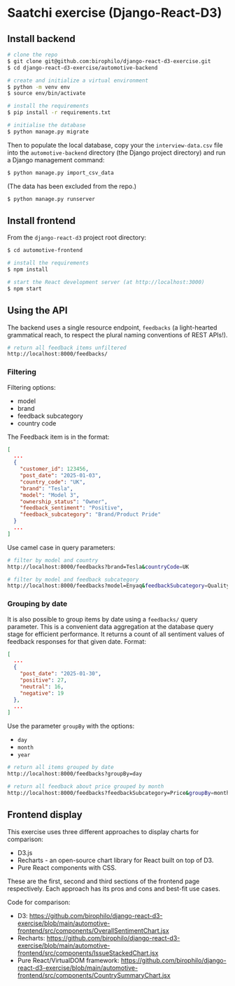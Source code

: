 # Saatchi exercise (Django-React-D3)



## Install backend

```bash
# clone the repo
$ git clone git@github.com:birophilo/django-react-d3-exercise.git
$ cd django-react-d3-exercise/automotive-backend

# create and initialize a virtual environment
$ python -m venv env
$ source env/bin/activate

# install the requirements
$ pip install -r requirements.txt

# initialise the database
$ python manage.py migrate
```

Then to populate the local database, copy your the `interview-data.csv` file into the `automotive-backend` directory (the Django project directory)  and run a Django management command:

```bash
$ python manage.py import_csv_data
```

(The data has been excluded from the repo.)

```bash
$ python manage.py runserver
```



## Install frontend

From the `django-react-d3` project root directory:

```bash
$ cd automotive-frontend

# install the requirements
$ npm install

# start the React development server (at http://localhost:3000)
$ npm start
```



## Using the API

The backend uses a single resource endpoint, `feedbacks` (a light-hearted grammatical reach, to respect the plural naming conventions of REST APIs!).

```bash
# return all feedback items unfiltered
http://localhost:8000/feedbacks/
```



### Filtering

Filtering options:

- model
- brand
- feedback subcategory
- country code



The Feedback item is in the format:

```json
[
  ...
  {
    "customer_id": 123456,
    "post_date": "2025-01-03",
    "country_code": "UK",
    "brand": "Tesla",
    "model": "Model 3",
    "ownership_status": "Owner",
    "feedback_sentiment": "Positive",
    "feedback_subcategory": "Brand/Product Pride"
  }
  ...
]
```



Use camel case in query parameters:

```bash
# filter by model and country
http://localhost:8000/feedbacks?brand=Tesla&countryCode=UK

# filter by model and feedback subcategory
http://localhost:8000/feedbacks?model=Enyaq&feedbackSubcategory=Quality
```



### Grouping by date

It is also possible to group items by date using a `feedbacks/` query parameter. This is a convenient data aggregation at the database query stage for efficient performance. It returns a count of all sentiment values of feedback responses for that given date. Format:

```json
[
  ...
  {
    "post_date": "2025-01-30",
    "positive": 27,
    "neutral": 16,
    "negative": 19
  },
  ...
]
```



Use the parameter `groupBy` with the options:

- `day`
- `month`
- `year`

```bash
# return all items grouped by date
http://localhost:8000/feedbacks?groupBy=day

# return all feedback about price grouped by month
http://localhost:8000/feedbacks?feedbackSubcategory=Price&groupBy=month
```



## Frontend display

This exercise uses three different approaches to display charts for comparison:

- D3.js
- Recharts - an open-source chart library for React built on top of D3.
- Pure React components with CSS.

These are the first, second and third sections of the frontend page respectively. Each approach has its pros and cons and best-fit use cases.

Code for comparison:

- D3: https://github.com/birophilo/django-react-d3-exercise/blob/main/automotive-frontend/src/components/OverallSentimentChart.jsx
- Recharts: https://github.com/birophilo/django-react-d3-exercise/blob/main/automotive-frontend/src/components/IssueStackedChart.jsx
- Pure React/VirtualDOM framework: https://github.com/birophilo/django-react-d3-exercise/blob/main/automotive-frontend/src/components/CountrySummaryChart.jsx

